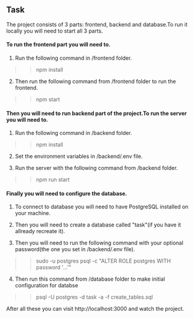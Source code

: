 ## Task
The project consists of 3 parts: frontend, backend and database.To run it locally you will need to start all 3 parts.


#### To run the frontend part you will need to.

1. Run the following command in /frontend folder.

>> npm install

2. Then run the following command from /frontend folder to run the frontend.

>> npm start


#### Then you will need to run backend part of the project.To run the server you will need to.

1. Run the following command in /backend folder.

>> npm install

2. Set the environment variables in /backend/.env file.

3. Run the server with the following command from /backend folder.

>> npm run start


#### Finally you will need to configure the database.

1. To connect to database you will need to have PostgreSQL installed on your machine.

2. Then you will need to create a database called "task"(if you have it allready recreate it).

3. Then you will need to run the following command with your optional password(the one you set in /backend/.env file).

>> sudo -u postgres psql -c "ALTER ROLE postgres WITH password '...'"

4. Then run this command from /database folder to make initial configuration for databse

>> psql -U postgres -d  task -a -f create_tables.sql


After all these you can visit http://localhost:3000 and watch the project.